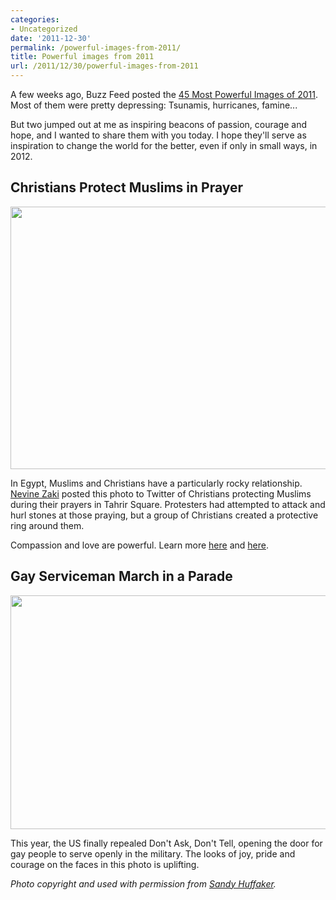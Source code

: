 ```yaml
---
categories:
- Uncategorized
date: '2011-12-30'
permalink: /powerful-images-from-2011/
title: Powerful images from 2011
url: /2011/12/30/powerful-images-from-2011
---
```


A few weeks ago, Buzz Feed posted the <a href="http://www.buzzfeed.com/mjs538/the-most-powerful-photos-of-2011">45 Most Powerful Images of 2011</a>. Most of them were pretty depressing: Tsunamis, hurricanes, famine...

But two jumped out at me as inspiring beacons of passion, courage and hope, and I wanted to share them with you today. I hope they'll serve as inspiration to change the world for the better, even if only in small ways, in 2012.

<h2>Christians Protect Muslims in Prayer</h2>

<img src="https://gomakethings.com/wp-content/uploads/2011/12/Christian-Muslim.jpg" alt="" title="Christian-Muslim" width="560" height="420" class="aligncenter size-full wp-image-1795" />

In Egypt, Muslims and Christians have a particularly rocky relationship. <a href="https://twitter.com/#!/NevineZaki">Nevine Zaki</a> posted this photo to Twitter of Christians protecting Muslims during their prayers in Tahrir Square. Protesters had attempted to attack and hurl stones at those praying, but a group of Christians created a protective ring around them.

Compassion and love are powerful. Learn more <a href="http://photoblog.msnbc.msn.com/_news/2011/02/03/5981906-christians-protect-muslims-during-prayer-in-cairos-dangerous-tahrir-square">here</a> and <a href="https://www.youtube.com/watch?v=AqXfZTgOCOE">here</a>.

<h2>Gay Serviceman March in a Parade</h2>

<img src="https://gomakethings.com/wp-content/uploads/2011/12/Gay-Military-Parade.jpg" alt="" title="Gay-Military-Parade" width="560" height="374" class="aligncenter size-full wp-image-1796" />

This year, the US finally repealed Don't Ask, Don't Tell, opening the door for gay people to serve openly in the military. The looks of joy, pride and courage on the faces in this photo is uplifting.

<em>Photo copyright and used with permission from <a href="http://sandyhuffakerjr.com/">Sandy Huffaker</a>.</em>
